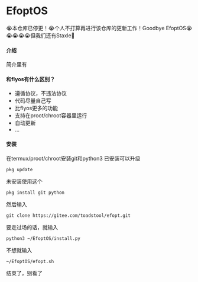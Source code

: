 # EfoptOS
😭本仓库已停更！😭个人不打算再进行该仓库的更新工作！Goodbye EfoptOS😭😭😭😭😭但我们还有Staxle🤣
#### 介绍
简介里有

#### 和flyos有什么区别？
- 遵循协议，不违法协议
- 代码尽量自己写
- 比flyos更多的功能
- 支持在proot/chroot容器里运行
- 自动更新
- ...

#### 安装
在termux/proot/chroot安装git和python3
已安装可以升级
```
pkg update
```
未安装使用这个
```
pkg install git python
```
然后输入

```
git clone https://gitee.com/toadstool/efopt.git
```
要走过场的话，就输入
```
python3 ~/EfoptOS/install.py
```
不想就输入
```
~/EfoptOS/efopt.sh
```

结束了，别看了
